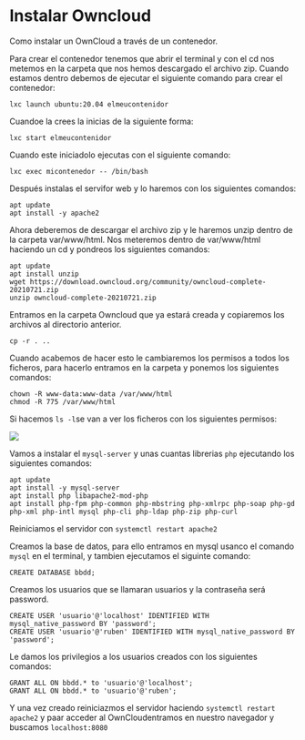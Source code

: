 # Instalar Owncloud


Como instalar un OwnCloud a través  de un contenedor.


Para crear el contenedor tenemos que abrir el terminal y con el cd nos metemos en la carpeta que nos hemos descargado el archivo zip.
Cuando estamos dentro debemos de ejecutar el siguiente comando para crear el contenedor:

~~~
lxc launch ubuntu:20.04 elmeucontenidor
~~~

Cuandoe la crees la inicias de la siguiente forma:

~~~
lxc start elmeucontenidor
~~~

Cuando este iniciadolo ejecutas con el siguiente comando:

~~~
lxc exec micontenedor -- /bin/bash
~~~


Después instalas el servifor web y lo haremos con los siguientes comandos:

~~~
apt update
apt install -y apache2
~~~

Ahora deberemos de descargar el archivo zip y le haremos unzip dentro de la carpeta var/www/html. Nos meteremos dentro de var/www/html haciendo un cd y pondreos los siguientes comandos:

~~~
apt update
apt install unzip
wget https://download.owncloud.org/community/owncloud-complete-20210721.zip
unzip owncloud-complete-20210721.zip
~~~


Entramos en la carpeta Owncloud que ya estará creada y copiaremos los archivos al directorio anterior.

~~~
cp -r . ..
~~~

Cuando acabemos de hacer esto le cambiaremos los permisos a todos los ficheros, para hacerlo entramos en la carpeta y ponemos los siguientes comandos:


~~~
chown -R www-data:www-data /var/www/html
chmod -R 775 /var/www/html
~~~

Si hacemos `ls -l`se van a ver los ficheros con los siguientes permisos:


![](/FOTOS/permisos.png)


Vamos a instalar el `mysql-server` y unas cuantas librerias `php` ejecutando los siguientes comandos:

~~~
apt update
apt install -y mysql-server
apt install php libapache2-mod-php
apt install php-fpm php-common php-mbstring php-xmlrpc php-soap php-gd php-xml php-intl mysql php-cli php-ldap php-zip php-curl
~~~

Reiniciamos el servidor con `systemctl restart apache2`


Creamos la base de datos, para ello entramos en mysql usanco el comando `mysql` en el terminal,
y tambien ejecutamos el siguinte comando:

~~~
CREATE DATABASE bbdd;
~~~

Creamos los usuarios que se llamaran usuarios y la contraseña será password.

~~~
CREATE USER 'usuario'@'localhost' IDENTIFIED WITH mysql_native_password BY 'password';
CREATE USER 'usuario'@'ruben' IDENTIFIED WITH mysql_native_password BY 'password';
~~~

Le damos los privilegios a los usuarios creados con los siguientes comandos:

~~~
GRANT ALL ON bbdd.* to 'usuario'@'localhost';
GRANT ALL ON bbdd.* to 'usuario'@'ruben';
~~~



Y una vez creado reiniciazmos el servidor haciendo `systemctl restart apache2` y paar acceder al OwnCloudentramos en nuestro navegador y buscamos `localhost:8080`
